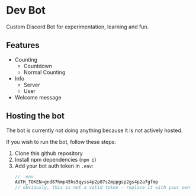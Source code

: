 # Dev Bot
Custom Discord Bot for experimentation, learning and fun.

## Features
- Counting
    - Countdown
    - Normal Counting
- Info
    - Server
    - User
- Welcome message

## Hosting the bot
The bot is currently not doing anything because it is not actively hosted.

If you wish to run the bot, follow these steps:
1. Clone this github repository
2. Install npm dependencies (`npm i`)
3. Add your bot auth token in `.env`:
    ``` js
    // .env
    AUTH_TOKEN=gnd87hmp45hs5qyss4p2p87s2mppgsp2gs4p2a7gfmp 
    // obviously, this is not a valid token - replace it with your own
    ```